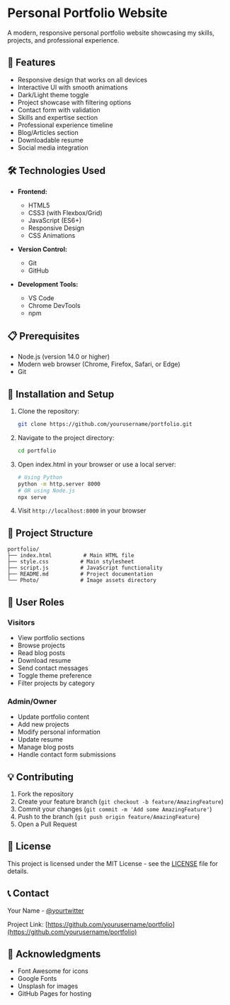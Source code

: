 # Personal Portfolio Website

A modern, responsive personal portfolio website showcasing my skills, projects, and professional experience.

## 🌟 Features

- Responsive design that works on all devices
- Interactive UI with smooth animations
- Dark/Light theme toggle
- Project showcase with filtering options
- Contact form with validation
- Skills and expertise section
- Professional experience timeline
- Blog/Articles section
- Downloadable resume
- Social media integration

## 🛠️ Technologies Used

- **Frontend:**
  - HTML5
  - CSS3 (with Flexbox/Grid)
  - JavaScript (ES6+)
  - Responsive Design
  - CSS Animations
  
- **Version Control:**
  - Git
  - GitHub

- **Development Tools:**
  - VS Code
  - Chrome DevTools
  - npm

## 📋 Prerequisites

- Node.js (version 14.0 or higher)
- Modern web browser (Chrome, Firefox, Safari, or Edge)
- Git

## 🚀 Installation and Setup

1. Clone the repository:
   ```bash
   git clone https://github.com/yourusername/portfolio.git
   ```

2. Navigate to the project directory:
   ```bash
   cd portfolio
   ```

3. Open index.html in your browser or use a local server:
   ```bash
   # Using Python
   python -m http.server 8000
   # OR using Node.js
   npx serve
   ```

4. Visit `http://localhost:8000` in your browser

## 📁 Project Structure

```
portfolio/
├── index.html          # Main HTML file
├── style.css          # Main stylesheet
├── script.js          # JavaScript functionality
├── README.md          # Project documentation
└── Photo/             # Image assets directory
```

## 🎯 User Roles

### Visitors
- View portfolio sections
- Browse projects
- Read blog posts
- Download resume
- Send contact messages
- Toggle theme preference
- Filter projects by category

### Admin/Owner
- Update portfolio content
- Add new projects
- Modify personal information
- Update resume
- Manage blog posts
- Handle contact form submissions

## 💡 Contributing

1. Fork the repository
2. Create your feature branch (`git checkout -b feature/AmazingFeature`)
3. Commit your changes (`git commit -m 'Add some AmazingFeature'`)
4. Push to the branch (`git push origin feature/AmazingFeature`)
5. Open a Pull Request

## 📝 License

This project is licensed under the MIT License - see the [LICENSE](LICENSE) file for details.

## 📞 Contact

Your Name - [@yourtwitter](https://twitter.com/yourtwitter)

Project Link: [https://github.com/yourusername/portfolio](https://github.com/yourusername/portfolio)

## 🙏 Acknowledgments

* Font Awesome for icons
* Google Fonts
* Unsplash for images
* GitHub Pages for hosting
